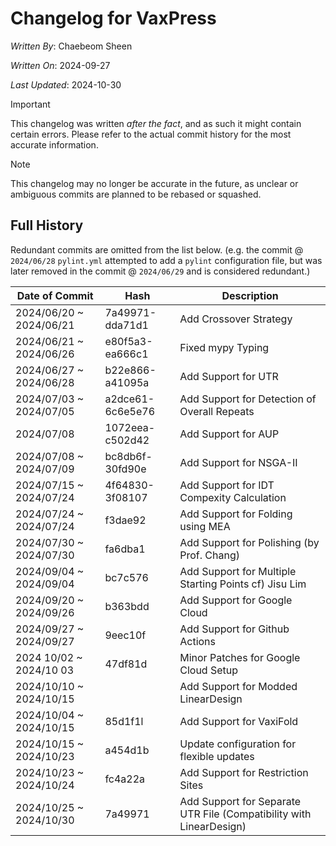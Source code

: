 # Changelog for VaxPress
*Written By*: Chaebeom Sheen

*Written On*: 2024-09-27

*Last Updated*: 2024-10-30

> [!IMPORTANT]
This changelog was written *after the fact*, and as such it might contain certain errors. Please refer to the actual commit history for the most accurate information.

> [!NOTE]
This changelog may no longer be accurate in the future, as unclear or ambiguous commits are planned to be rebased or squashed. 

## Full History

Redundant commits are omitted from the list below. (e.g. the commit @ `2024/06/28` `pylint.yml` attempted to add a `pylint` configuration file, but was later removed in the commit @ `2024/06/29` and is considered redundant.)


| Date of Commit | Hash | Description |
|----------------|------|-------------|
| 2024/06/20 ~ 2024/06/21 | 7a49971-dda71d1 | Add Crossover Strategy |
| 2024/06/21 ~ 2024/06/26 | e80f5a3-ea666c1 | Fixed mypy Typing  |
| 2024/06/27 ~ 2024/06/28 | b22e866-a41095a | Add Support for UTR |
| 2024/07/03 ~ 2024/07/05 | a2dce61-6c6e5e76 | Add Support for Detection of Overall Repeats | 
| 2024/07/08 | 1072eea-c502d42 | Add Support for AUP | 
| 2024/07/08 ~ 2024/07/09| bc8db6f-30fd90e | Add Support for NSGA-II |
| 2024/07/15 ~ 2024/07/24 | 4f64830-3f08107 | Add Support for IDT Compexity Calculation | 
| 2024/07/24 ~ 2024/07/24 | f3dae92 | Add Support for Folding using MEA | 
| 2024/07/30 ~ 2024/07/30 | fa6dba1 | Add Support for Polishing (by Prof. Chang) | 
| 2024/09/04 ~ 2024/09/04 | bc7c576 | Add Support for Multiple Starting Points cf) Jisu Lim |
| 2024/09/20 ~ 2024/09/26 | b363bdd | Add Support for Google Cloud |
| 2024/09/27 ~ 2024/09/27 | 9eec10f | Add Support for Github Actions | 
| 2024 10/02 ~ 2024/10 03 |  47df81d | Minor Patches for Google Cloud Setup |
| 2024/10/10 ~ 2024/10/15 |  | Add Support for Modded LinearDesign | 
| 2024/10/04 ~ 2024/10/15 | 85d1f1l | Add Support for VaxiFold |
| 2024/10/15 ~ 2024/10/23 | a454d1b | Update configuration for flexible updates | 
| 2024/10/23 ~ 2024/10/24 | fc4a22a | Add Support for Restriction Sites |
| 2024/10/25 ~ 2024/10/30 | 7a49971 | Add Support for Separate UTR File (Compatibility with LinearDesign) |